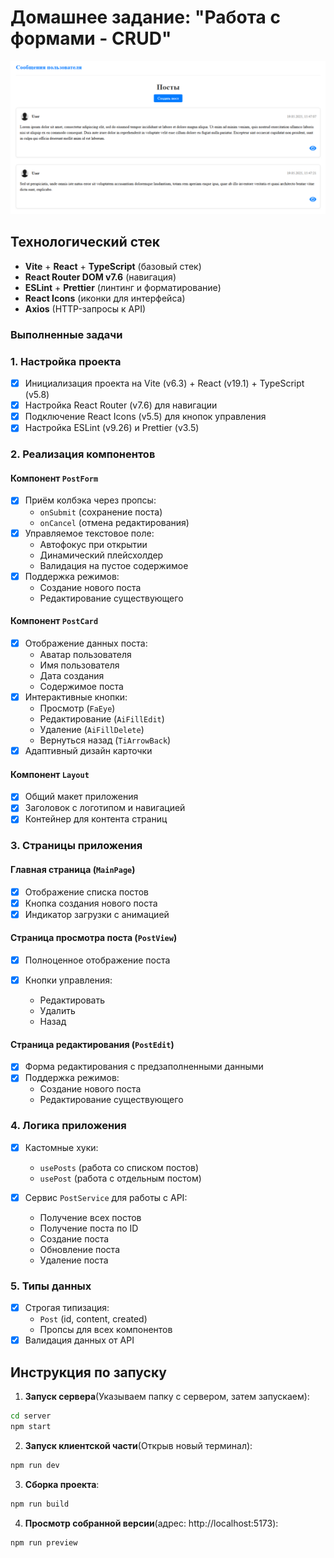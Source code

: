 # Домашнее задание: "Работа с формами - CRUD"

![Главная страница](/src/assets/img-1.png)

## Технологический стек
- **Vite** + **React** + **TypeScript** (базовый стек)
- **React Router DOM v7.6** (навигация)
- **ESLint** + **Prettier** (линтинг и форматирование)
- **React Icons** (иконки для интерфейса)
- **Axios** (HTTP-запросы к API)


### Выполненные задачи

### 1. Настройка проекта
- [x] Инициализация проекта на Vite (v6.3) + React (v19.1) + TypeScript (v5.8)
- [x] Настройка React Router (v7.6) для навигации
- [x] Подключение React Icons (v5.5) для кнопок управления
- [x] Настройка ESLint (v9.26) и Prettier (v3.5)

### 2. Реализация компонентов

#### Компонент `PostForm`

- [x] Приём колбэка через пропсы:
  - `onSubmit` (сохранение поста)
  - `onCancel` (отмена редактирования)
- [x] Управляемое текстовое поле:
  - Автофокус при открытии
  - Динамический плейсхолдер
  - Валидация на пустое содержимое
- [x] Поддержка режимов:
  - Создание нового поста
  - Редактирование существующего

#### Компонент `PostCard`

- [x] Отображение данных поста:
    - Аватар пользователя
    - Имя пользователя
    - Дата создания
    - Содержимое поста
- [x] Интерактивные кнопки:
    - Просмотр (`FaEye`)
    - Редактирование (`AiFillEdit`)
    - Удаление (`AiFillDelete`)
    - Вернуться назад (`TiArrowBack`)
- [x] Адаптивный дизайн карточки

#### Компонент `Layout`
- [x] Общий макет приложения
- [x] Заголовок с логотипом и навигацией
- [x] Контейнер для контента страниц

### 3. Страницы приложения

#### Главная страница (`MainPage`)
- [x] Отображение списка постов
- [x] Кнопка создания нового поста
- [x] Индикатор загрузки с анимацией

#### Страница просмотра поста (`PostView`)
- [x] Полноценное отображение поста

- [x] Кнопки управления:
    - Редактировать
    - Удалить
    - Назад

#### Страница редактирования (`PostEdit`)
- [x] Форма редактирования с предзаполненными данными
- [x] Поддержка режимов:
    - Создание нового поста
    - Редактирование существующего

### 4. Логика приложения
- [x] Кастомные хуки:
    - `usePosts` (работа со списком постов)
    - `usePost` (работа с отдельным постом)

- [x] Сервис `PostService` для работы с API:
    - Получение всех постов
    - Получение поста по ID
    - Создание поста
    - Обновление поста
    - Удаление поста

### 5. Типы данных
- [x] Строгая типизация:
  - `Post` (id, content, created)
  - Пропсы для всех компонентов
- [x] Валидация данных от API

## Инструкция по запуску

1. **Запуск сервера**(Указываем папку с сервером, затем запускаем):
```bash
cd server 
npm start
```
2. **Запуск клиентской части**(Открыв новый терминал):
```bash
npm run dev
```
3. **Сборка проекта**:
```bash
npm run build
```
4. **Просмотр собранной версии**(адрес: http://localhost:5173):
```bash
npm run preview
```